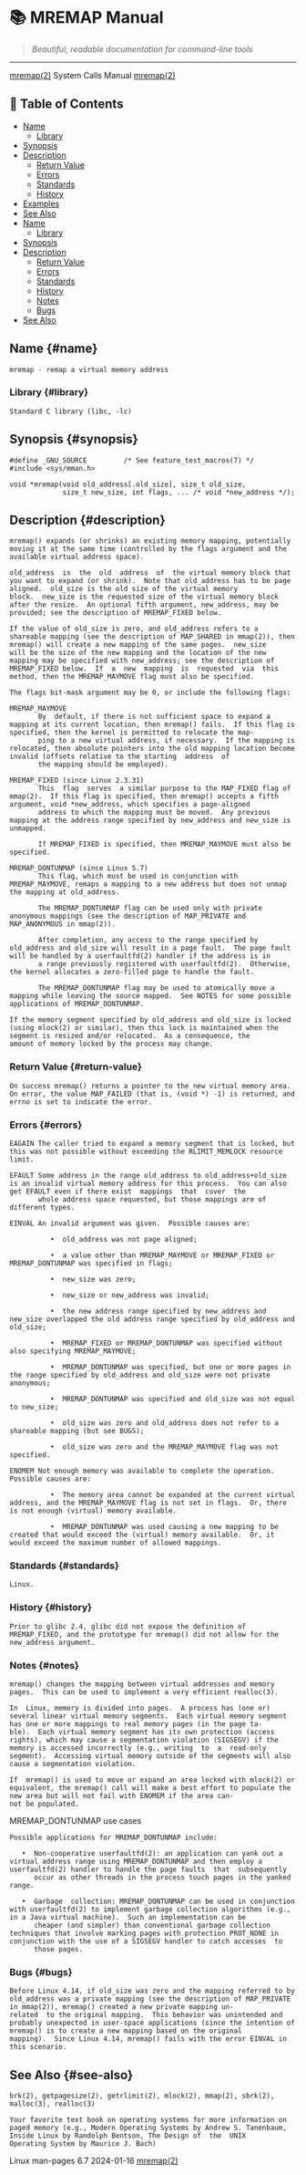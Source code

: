 # 📚 MREMAP Manual

> *Beautiful, readable documentation for command-line tools*

---

[mremap(2)](mremap.html)                                                                                   System Calls Manual                                                                                   [mremap(2)](mremap.html)


## 📑 Table of Contents

- [Name](#name)
  - [Library](#library)
- [Synopsis](#synopsis)
- [Description](#description)
  - [Return Value](#return-value)
  - [Errors](#errors)
  - [Standards](#standards)
  - [History](#history)
- [Examples](#examples)
- [See Also](#see-also)
- [Name](#name)
  - [Library](#library)
- [Synopsis](#synopsis)
- [Description](#description)
  - [Return Value](#return-value)
  - [Errors](#errors)
  - [Standards](#standards)
  - [History](#history)
  - [Notes](#notes)
  - [Bugs](#bugs)
- [See Also](#see-also)


## Name {#name}

```
mremap - remap a virtual memory address
```



### Library {#library}

```
Standard C library (libc, -lc)
```



## Synopsis {#synopsis}

```
#define _GNU_SOURCE         /* See feature_test_macros(7) */
#include <sys/mman.h>

void *mremap(void old_address[.old_size], size_t old_size,
             size_t new_size, int flags, ... /* void *new_address */);
```



## Description {#description}

```
mremap() expands (or shrinks) an existing memory mapping, potentially moving it at the same time (controlled by the flags argument and the available virtual address space).

old_address  is  the  old  address  of  the virtual memory block that you want to expand (or shrink).  Note that old_address has to be page aligned.  old_size is the old size of the virtual memory
block.  new_size is the requested size of the virtual memory block after the resize.  An optional fifth argument, new_address, may be provided; see the description of MREMAP_FIXED below.

If the value of old_size is zero, and old_address refers to a shareable mapping (see the description of MAP_SHARED in mmap(2)), then mremap() will create a new mapping of the same pages.  new_size
will be the size of the new mapping and the location of the new mapping may be specified with new_address; see the description of MREMAP_FIXED below.  If  a  new  mapping  is  requested  via  this
method, then the MREMAP_MAYMOVE flag must also be specified.

The flags bit-mask argument may be 0, or include the following flags:

MREMAP_MAYMOVE
       By  default, if there is not sufficient space to expand a mapping at its current location, then mremap() fails.  If this flag is specified, then the kernel is permitted to relocate the map‐
       ping to a new virtual address, if necessary.  If the mapping is relocated, then absolute pointers into the old mapping location become invalid (offsets relative to the starting  address  of
       the mapping should be employed).

MREMAP_FIXED (since Linux 2.3.31)
       This  flag  serves  a similar purpose to the MAP_FIXED flag of mmap(2).  If this flag is specified, then mremap() accepts a fifth argument, void *new_address, which specifies a page-aligned
       address to which the mapping must be moved.  Any previous mapping at the address range specified by new_address and new_size is unmapped.

       If MREMAP_FIXED is specified, then MREMAP_MAYMOVE must also be specified.

MREMAP_DONTUNMAP (since Linux 5.7)
       This flag, which must be used in conjunction with MREMAP_MAYMOVE, remaps a mapping to a new address but does not unmap the mapping at old_address.

       The MREMAP_DONTUNMAP flag can be used only with private anonymous mappings (see the description of MAP_PRIVATE and MAP_ANONYMOUS in mmap(2)).

       After completion, any access to the range specified by old_address and old_size will result in a page fault.  The page fault will be handled by a userfaultfd(2) handler if the address is in
       a range previously registered with userfaultfd(2).  Otherwise, the kernel allocates a zero-filled page to handle the fault.

       The MREMAP_DONTUNMAP flag may be used to atomically move a mapping while leaving the source mapped.  See NOTES for some possible applications of MREMAP_DONTUNMAP.

If the memory segment specified by old_address and old_size is locked (using mlock(2) or similar), then this lock is maintained when the segment is resized and/or relocated.  As a consequence, the
amount of memory locked by the process may change.
```



### Return Value {#return-value}

```
On success mremap() returns a pointer to the new virtual memory area.  On error, the value MAP_FAILED (that is, (void *) -1) is returned, and errno is set to indicate the error.
```



### Errors {#errors}

```
EAGAIN The caller tried to expand a memory segment that is locked, but this was not possible without exceeding the RLIMIT_MEMLOCK resource limit.

EFAULT Some address in the range old_address to old_address+old_size is an invalid virtual memory address for this process.  You can also get EFAULT even if there exist  mappings  that  cover  the
       whole address space requested, but those mappings are of different types.

EINVAL An invalid argument was given.  Possible causes are:
```


              •  old_address was not page aligned;

              •  a value other than MREMAP_MAYMOVE or MREMAP_FIXED or MREMAP_DONTUNMAP was specified in flags;

              •  new_size was zero;

              •  new_size or new_address was invalid;

              •  the new address range specified by new_address and new_size overlapped the old address range specified by old_address and old_size;

              •  MREMAP_FIXED or MREMAP_DONTUNMAP was specified without also specifying MREMAP_MAYMOVE;

              •  MREMAP_DONTUNMAP was specified, but one or more pages in the range specified by old_address and old_size were not private anonymous;

              •  MREMAP_DONTUNMAP was specified and old_size was not equal to new_size;

              •  old_size was zero and old_address does not refer to a shareable mapping (but see BUGS);

              •  old_size was zero and the MREMAP_MAYMOVE flag was not specified.

```
ENOMEM Not enough memory was available to complete the operation.  Possible causes are:
```


              •  The memory area cannot be expanded at the current virtual address, and the MREMAP_MAYMOVE flag is not set in flags.  Or, there is not enough (virtual) memory available.

              •  MREMAP_DONTUNMAP was used causing a new mapping to be created that would exceed the (virtual) memory available.  Or, it would exceed the maximum number of allowed mappings.


### Standards {#standards}

```
Linux.
```



### History {#history}

```
Prior to glibc 2.4, glibc did not expose the definition of MREMAP_FIXED, and the prototype for mremap() did not allow for the new_address argument.
```



### Notes {#notes}

```
mremap() changes the mapping between virtual addresses and memory pages.  This can be used to implement a very efficient realloc(3).

In  Linux, memory is divided into pages.  A process has (one or) several linear virtual memory segments.  Each virtual memory segment has one or more mappings to real memory pages (in the page ta‐
ble).  Each virtual memory segment has its own protection (access rights), which may cause a segmentation violation (SIGSEGV) if the memory is accessed incorrectly (e.g., writing  to  a  read-only
segment).  Accessing virtual memory outside of the segments will also cause a segmentation violation.

If  mremap() is used to move or expand an area locked with mlock(2) or equivalent, the mremap() call will make a best effort to populate the new area but will not fail with ENOMEM if the area can‐
not be populated.
```


   MREMAP_DONTUNMAP use cases
```
Possible applications for MREMAP_DONTUNMAP include:
```


       •  Non-cooperative userfaultfd(2): an application can yank out a virtual address range using MREMAP_DONTUNMAP and then employ a userfaultfd(2) handler to handle the page faults  that  subsequently
          occur as other threads in the process touch pages in the yanked range.

       •  Garbage  collection: MREMAP_DONTUNMAP can be used in conjunction with userfaultfd(2) to implement garbage collection algorithms (e.g., in a Java virtual machine).  Such an implementation can be
          cheaper (and simpler) than conventional garbage collection techniques that involve marking pages with protection PROT_NONE in conjunction with the use of a SIGSEGV handler to catch accesses  to
          those pages.


### Bugs {#bugs}

```
Before Linux 4.14, if old_size was zero and the mapping referred to by old_address was a private mapping (see the description of MAP_PRIVATE in mmap(2)), mremap() created a new private mapping un‐
related  to the original mapping.  This behavior was unintended and probably unexpected in user-space applications (since the intention of mremap() is to create a new mapping based on the original
mapping).  Since Linux 4.14, mremap() fails with the error EINVAL in this scenario.
```



## See Also {#see-also}

```
brk(2), getpagesize(2), getrlimit(2), mlock(2), mmap(2), sbrk(2), malloc(3), realloc(3)

Your favorite text book on operating systems for more information on paged memory (e.g., Modern Operating Systems by Andrew S. Tanenbaum, Inside Linux by Randolph Bentson, The Design of  the  UNIX
Operating System by Maurice J. Bach)
```


Linux man-pages 6.7                                                                              2024-01-16                                                                                       [mremap(2)](mremap.html)

